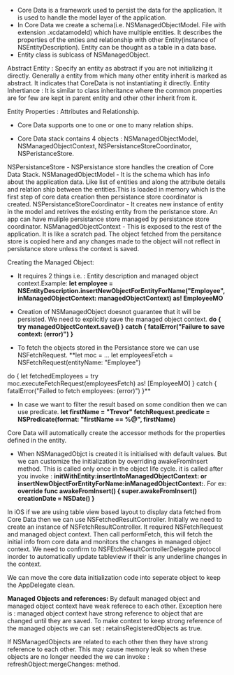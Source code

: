 - Core Data is a framework used to persist the data for the application. It is used to handle the model layer of the application.
- In Core Data we create a schema(i.e. NSManagedObjectModel. File with extension .xcdatamodeld) which have multiple entities. It describes the properties of the enties and relationship with other Entity(instance of NSEntityDescription). Entity can be thought as a table in a data base.
- Entity class is sublcass of NSManagedObject.

Abstract Entity : Specify an entity as abstract if you are not initializing it directly. Generally a entity from which many other entity inherit is marked as abstract. It indicates that CoreData is not instantiating it directly.
Entity Inhertiance : It is similar to class inheritance where the common properties are for few are kept in parent entity and other other inherit from it.

Entity Properties : Attributes and Relationship.
- Core Data supports one to one or one to many relation ships.

- Core Data stack contains 4 objects : NSManagedObjectModel, NSManagedObjectContext, NSPersistanceStoreCoordinator, NSPeristanceStore.

NSPersistanceStore - NSPersistance store handles the creation of Core Data Stack.
NSManagedObjectModel - It is the schema which has info about the application data. Like list of entities and along the attribute details and relation ship between the entities.This is loaded in memory which is the first step of core data creation then persistance store coordinator is created.
NSPersistanceStoreCoordinator - It creates new instance of entity in the model and retrives the existing entity from the peristance store. An app can have muliple persistance store managed by persistance store coordinator.
NSManagedObjectContext - This is exposed to the rest of the application. It is like a scratch pad. The object fetched from the persitance store is copied here and any changes made to the object will not reflect in persistance store unless the context is saved.

Creating the Managed Object:
- It requires 2 things i.e. : Entity description and managed object context.Example: 
**let employee = NSEntityDescription.insertNewObjectForEntityForName("Employee", inManagedObjectContext: managedObjectContext) as! EmployeeMO**


- Creation of NSManagedObject doesnot guarantee that it will be persisted. We need to explicitly save the managed object context.
**do {
    try managedObjectContext.save()
} catch {
    fatalError("Failure to save context: \(error)")
}**


- To fetch the objects stored in the Persistance store we can use NSFetchRequest.
**let moc = …
let employeesFetch = NSFetchRequest(entityName: "Employee")
 
do {
    let fetchedEmployees = try moc.executeFetchRequest(employeesFetch) as! [EmployeeMO]
} catch {
    fatalError("Failed to fetch employees: \(error)")
}**


- In case we want to filter the result based on some condition then we can use predicate.
**let firstName = "Trevor"
fetchRequest.predicate = NSPredicate(format: "firstName == %@", firstName)**

Core Data will automatically create the accessor methods for the properties defined in the entity.

- When NSManagedObjct is created it is initialised with default values. But we can customize the initialization by overriding awakeFromInsert method. This is called only once in the object life cycle. it is called after you invoke : **initWithEntity:insertIntoManagedObjectContext: or insertNewObjectForEntityForName:inManagedObjectContext:**.
For ex:
**override func awakeFromInsert() {
    super.awakeFromInsert()
    creationDate = NSDate()
}**


In iOS if we are using table view based layout to display data fetched from Core Data then we can use NSFetchedResultController.
Initially we need to create an instance of NSFetchResultController. It required NSFetchRequest and managed object context. Then call performFetch, this will fetch the initial info from core data and monitors the changes in managed object context.
We need to confirm to NSFEtchResultControllerDelegate protocol inorder to automatically update tableview if their is any underline changes in the context. 

We can move the core data initialization code into seperate object to keep the AppDelegate clean.

**Managed Objects and references:**
By default managed object and managed object context have weak referece to each other. Exception here is : managed object context have strong reference to object that are changed until they are saved. 
To make context to keep strong reference of the managed objects we can set :  retainsRegisteredObjects as true.

If NSManagedObjects are related to each other then they have strong reference to each other. This may cause memory leak so when these objects are no longer needed the we can invoke : refreshObject:mergeChanges:  method.

